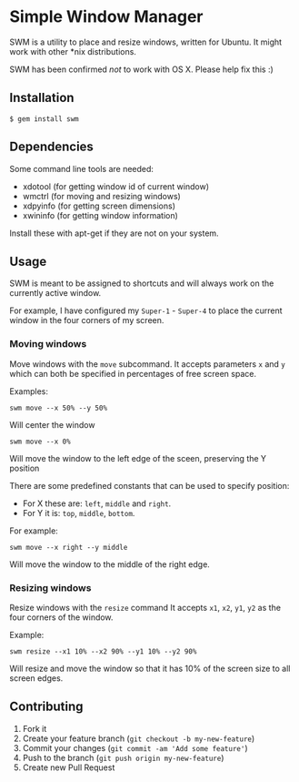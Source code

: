 # Simple Window Manager

SWM is a utility to place and resize windows, written for Ubuntu. It might work with other *nix distributions.

SWM has been confirmed _not_ to work with OS X. Please help fix this :)

## Installation

    $ gem install swm

## Dependencies

Some command line tools are needed:

 - xdotool (for getting window id of current window)
 - wmctrl (for moving and resizing windows)
 - xdpyinfo (for getting screen dimensions)
 - xwininfo (for getting window information)

Install these with apt-get if they are not on your system.

## Usage

SWM is meant to be assigned to shortcuts and will always work on the currently active window.

For example, I have configured my `Super-1` - `Super-4` to place the current window in the four corners of my screen.

### Moving windows

Move windows with the `move` subcommand.
It accepts parameters `x` and `y` which can both be specified in percentages of free screen space.

Examples:

    swm move --x 50% --y 50%

Will center the window

    swm move --x 0%

Will move the window to the left edge of the sceen, preserving the Y position

There are some predefined constants that can be used to specify position:

 - For X these are: `left`, `middle` and `right`.
 - For Y it is: `top`, `middle`, `bottom`.

For example:

    swm move --x right --y middle

Will move the window to the middle of the right edge.


### Resizing windows

Resize windows with the `resize` command
It accepts `x1`, `x2`, `y1`, `y2` as the four corners of the window.

Example:

    swm resize --x1 10% --x2 90% --y1 10% --y2 90%

Will resize and move the window so that it has 10% of the screen size to all screen edges.


## Contributing

1. Fork it
2. Create your feature branch (`git checkout -b my-new-feature`)
3. Commit your changes (`git commit -am 'Add some feature'`)
4. Push to the branch (`git push origin my-new-feature`)
5. Create new Pull Request
